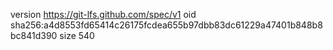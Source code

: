 version https://git-lfs.github.com/spec/v1
oid sha256:a4d8553fd65414c26175fcdea655b97dbb83dc61229a47401b848b8bc841d390
size 540
